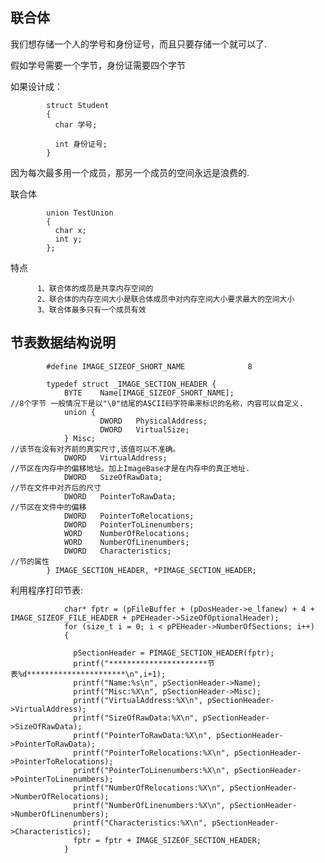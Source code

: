 联合体
---

我们想存储一个人的学号和身份证号，而且只要存储一个就可以了.				
				
假如学号需要一个字节，身份证需要四个字节				
				
如果设计成：				
				
            struct Student				
            {				
              char 学号;			

              int 身份证号;			
            }				

因为每次最多用一个成员，那另一个成员的空间永远是浪费的.				


联合体

            union TestUnion	
            {	
              char x;
              int y;
            };	

特点	
		
          1、联合体的成员是共享内存空间的		
          2、联合体的内存空间大小是联合体成员中对内存空间大小要求最大的空间大小		
          3、联合体最多只有一个成员有效		

节表数据结构说明
---

						
            #define IMAGE_SIZEOF_SHORT_NAME              8						

            typedef struct _IMAGE_SECTION_HEADER {						
                BYTE    Name[IMAGE_SIZEOF_SHORT_NAME];						//8个字节 一般情况下是以"\0"结尾的ASCII码字符串来标识的名称，内容可以自定义.
                union {						
                        DWORD   PhysicalAddress;						
                        DWORD   VirtualSize;						
                } Misc;						                                //该节在没有对齐前的真实尺寸,该值可以不准确。
                DWORD   VirtualAddress;						                //节区在内存中的偏移地址。加上ImageBase才是在内存中的真正地址.
                DWORD   SizeOfRawData;						                //节在文件中对齐后的尺寸
                DWORD   PointerToRawData;						        	//节区在文件中的偏移
                DWORD   PointerToRelocations;						
                DWORD   PointerToLinenumbers;						
                WORD    NumberOfRelocations;						
                WORD    NumberOfLinenumbers;						
                DWORD   Characteristics;						         //节的属性  
            } IMAGE_SECTION_HEADER, *PIMAGE_SECTION_HEADER;						

利用程序打印节表:


                char* fptr = (pFileBuffer + (pDosHeader->e_lfanew) + 4 + IMAGE_SIZEOF_FILE_HEADER + pPEHeader->SizeOfOptionalHeader);
                for (size_t i = 0; i < pPEHeader->NumberOfSections; i++)
                {

                  pSectionHeader = PIMAGE_SECTION_HEADER(fptr);
                  printf("**********************节表%d**********************\n",i+1);
                  printf("Name:%s\n", pSectionHeader->Name);
                  printf("Misc:%X\n", pSectionHeader->Misc);
                  printf("VirtualAddress:%X\n", pSectionHeader->VirtualAddress);
                  printf("SizeOfRawData:%X\n", pSectionHeader->SizeOfRawData);
                  printf("PointerToRawData:%X\n", pSectionHeader->PointerToRawData);
                  printf("PointerToRelocations:%X\n", pSectionHeader->PointerToRelocations);
                  printf("PointerToLinenumbers:%X\n", pSectionHeader->PointerToLinenumbers);
                  printf("NumberOfRelocations:%X\n", pSectionHeader->NumberOfRelocations);
                  printf("NumberOfLinenumbers:%X\n", pSectionHeader->NumberOfLinenumbers);
                  printf("Characteristics:%X\n", pSectionHeader->Characteristics);
                  fptr = fptr + IMAGE_SIZEOF_SECTION_HEADER;
                }
